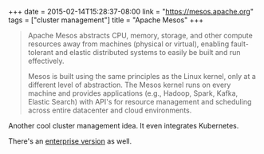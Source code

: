 +++
date = 2015-02-14T15:28:37-08:00
link = "https://mesos.apache.org"
tags = ["cluster management"]
title = "Apache Mesos"
+++

>Apache Mesos abstracts CPU, memory, storage, and other compute resources away from machines (physical or virtual), enabling fault-tolerant and elastic distributed systems to easily be built and run effectively.
>
>Mesos is built using the same principles as the Linux kernel, only at a different level of abstraction. The Mesos kernel runs on every machine and provides applications (e.g., Hadoop, Spark, Kafka, Elastic Search) with API's for resource management and scheduling across entire datacenter and cloud environments.

Another cool cluster management idea. It even integrates Kubernetes.

There's an [enterprise version](https://mesosphere.com) as well.
